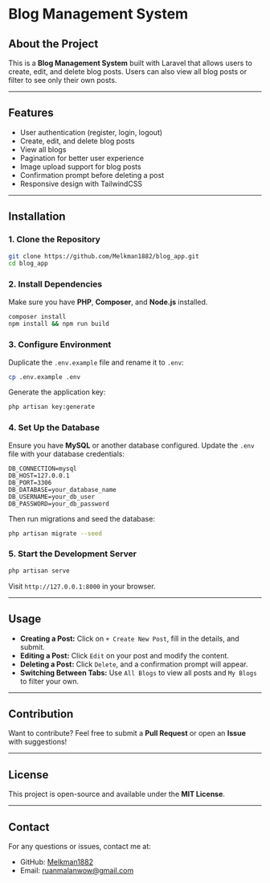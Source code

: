 # Blog Management System

##  About the Project
This is a **Blog Management System** built with Laravel that allows users to create, edit, and delete blog posts. Users can also view all blog posts or filter to see only their own posts.

---

##  Features
- User authentication (register, login, logout)
- Create, edit, and delete blog posts
- View all blogs
- Pagination for better user experience
- Image upload support for blog posts
- Confirmation prompt before deleting a post
- Responsive design with TailwindCSS

---

##  Installation

### **1. Clone the Repository**
```sh
git clone https://github.com/Melkman1882/blog_app.git
cd blog_app
```

### **2. Install Dependencies**
Make sure you have **PHP**, **Composer**, and **Node.js** installed.
```sh
composer install
npm install && npm run build
```

### **3. Configure Environment**
Duplicate the `.env.example` file and rename it to `.env`:
```sh
cp .env.example .env
```
Generate the application key:
```sh
php artisan key:generate
```

### **4. Set Up the Database**
Ensure you have **MySQL** or another database configured. Update the `.env` file with your database credentials:
```
DB_CONNECTION=mysql
DB_HOST=127.0.0.1
DB_PORT=3306
DB_DATABASE=your_database_name
DB_USERNAME=your_db_user
DB_PASSWORD=your_db_password
```
Then run migrations and seed the database:
```sh
php artisan migrate --seed
```

### **5. Start the Development Server**
```sh
php artisan serve
```
Visit `http://127.0.0.1:8000` in your browser.

---


##  Usage
- **Creating a Post:** Click on `+ Create New Post`, fill in the details, and submit.
- **Editing a Post:** Click `Edit` on your post and modify the content.
- **Deleting a Post:** Click `Delete`, and a confirmation prompt will appear.
- **Switching Between Tabs:** Use `All Blogs` to view all posts and `My Blogs` to filter your own.

---

##  Contribution
Want to contribute? Feel free to submit a **Pull Request** or open an **Issue** with suggestions!

---

##  License
This project is open-source and available under the **MIT License**.

---

##  Contact
For any questions or issues, contact me at:
- GitHub: [Melkman1882](https://github.com/Melkman1882)
- Email: ruanmalanwow@gmail.com

